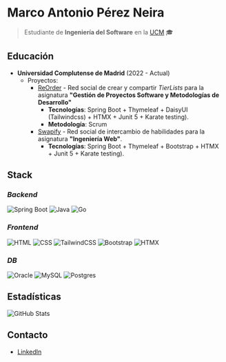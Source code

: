 # Marco Antonio Pérez Neira  
> Estudiante de **Ingeniería del Software** en la [UCM](https://www.ucm.es/) 🎓

## Educación  
- **Universidad Complutense de Madrid** (2022 - Actual)  
  - Proyectos:
    - [ReOrder](https://github.com/DCCXXV/reorder) - Red social de crear y compartir _TierLists_ para la asignatura **"Gestión de Proyectos Software y Metodologías de Desarrollo"**
      - **Tecnologías**: Spring Boot + Thymeleaf + DaisyUI (Tailwindcss) + HTMX + Junit 5 + Karate testing).
      - **Metodología**: Scrum
    - [Swapify](https://github.com/DCCXXV/swapify) - Red social de intercambio de habilidades para la asignatura **"Ingeniería Web"**.
      - **Tecnologías**: Spring Boot + Thymeleaf + Bootstrap + HTMX + Junit 5 + Karate testing).

## Stack
### _Backend_
![Spring Boot](https://img.shields.io/badge/Spring%20Boot-6DB33F?logo=springboot&logoColor=fff)
![Java](https://img.shields.io/badge/Java-%23ED8B00.svg?logo=openjdk&logoColor=white)
![Go](https://img.shields.io/badge/Go-%2300ADD8.svg?&logo=go&logoColor=white)
### _Frontend_
![HTML](https://img.shields.io/badge/HTML-%23E34F26.svg?logo=html5&logoColor=white)
![CSS](https://img.shields.io/badge/CSS-1572B6?logo=css3&logoColor=fff)
![TailwindCSS](https://img.shields.io/badge/Tailwind%20CSS-%2338B2AC.svg?logo=tailwind-css&logoColor=white)
![Bootstrap](https://img.shields.io/badge/Bootstrap-7952B3?logo=bootstrap&logoColor=fff)
![HTMX](https://img.shields.io/badge/HTMX-36C?logo=htmx&logoColor=fff)
### _DB_
![Oracle](https://custom-icon-badges.demolab.com/badge/Oracle-F80000?logo=oracle&logoColor=fff)
![MySQL](https://img.shields.io/badge/MySQL-4479A1?logo=mysql&logoColor=fff)
![Postgres](https://img.shields.io/badge/Postgres-%23316192.svg?logo=postgresql&logoColor=white)

## Estadísticas  
![GitHub Stats](https://github-readme-stats.vercel.app/api?username=DCCXXV&show_icons=true&theme=rose_pine)  

## Contacto  
- [LinkedIn](https://www.linkedin.com/in/marco-antonio-p%C3%A9rez-neira-562b42342/)
